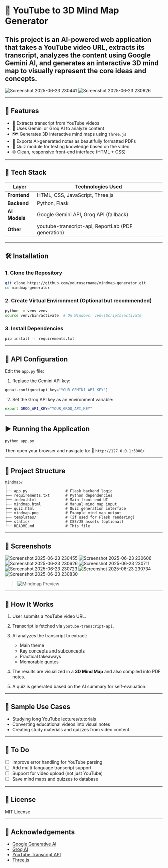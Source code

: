 

# 🧠 YouTube to 3D Mind Map Generator

This project is an AI-powered web application that takes a YouTube video URL, extracts its transcript, analyzes the content using **Google Gemini AI**, and generates an interactive **3D mind map** to visually represent the core ideas and concepts.
---
![Screenshot 2025-06-23 230441](https://github.com/user-attachments/assets/04e76195-c716-4031-9f7a-d4628df7e76a)
![Screenshot 2025-06-23 230626](https://github.com/user-attachments/assets/f08b1b4a-40e0-4940-8091-e17a439dae76)

---
## 🚀 Features

- 🎥 Extracts transcript from YouTube videos
- 🤖 Uses Gemini or Groq AI to analyze content
- 🗺 Generates 3D interactive mind maps using `three.js`
- 📄 Exports AI-generated notes as beautifully formatted PDFs
- 🧪 Quiz module for testing knowledge based on the video
- 🌐 Clean, responsive front-end interface (HTML + CSS)

---

## 🧰 Tech Stack

| Layer       | Technologies Used                                  |
|-------------|-----------------------------------------------------|
| **Frontend**| HTML, CSS, JavaScript, Three.js                     |
| **Backend** | Python, Flask                                       |
| **AI Models**| Google Gemini API, Groq API (fallback)            |
| **Other**   | youtube-transcript-api, ReportLab (PDF generation) |

---

## 🛠 Installation

### 1. Clone the Repository
```bash
git clone https://github.com/yourusername/mindmap-generator.git
cd mindmap-generator
````

### 2. Create Virtual Environment (Optional but recommended)

```bash
python -m venv venv
source venv/bin/activate  # On Windows: venv\Scripts\activate
```

### 3. Install Dependencies

```bash
pip install -r requirements.txt
```

---

## 🔐 API Configuration

Edit the `app.py` file:

1. Replace the Gemini API key:

```python
genai.configure(api_key="YOUR_GEMINI_API_KEY")
```

2. Set the Groq API key as an environment variable:

```bash
export GROQ_API_KEY="YOUR_GROQ_API_KEY"
```

---

## ▶️ Running the Application

```bash
python app.py
```

Then open your browser and navigate to:
📍 `http://127.0.0.1:5000/`

---

## 📂 Project Structure

```
Mindmap/
│
├── app.py                 # Flask backend logic
├── requirements.txt       # Python dependencies
├── index.html             # Main front-end UI
├── mindmap.html           # Manual mind map input
├── quiz.html              # Quiz generation interface
├── mindmap.png            # Example mind map output
├── templates/             # (if used for Flask rendering)
├── static/                # CSS/JS assets (optional)
└── README.md              # This file
```

---

## 📸 Screenshots
![Screenshot 2025-06-23 230455](https://github.com/user-attachments/assets/c2649311-00d4-4c9d-a62d-bcc5356a0839)
![Screenshot 2025-06-23 230606](https://github.com/user-attachments/assets/191aee00-3cb7-4068-a44e-9c4ebeed4f74)
![Screenshot 2025-06-23 230626](https://github.com/user-attachments/assets/2e4a7623-cf87-45d1-a366-62d05ffc5380)
![Screenshot 2025-06-23 230711](https://github.com/user-attachments/assets/d170caa4-24f9-4694-a00c-1f0002ebfd98)
![Screenshot 2025-06-23 230723](https://github.com/user-attachments/assets/3b4e6507-97eb-4624-889d-342c4ae9c32c)
![Screenshot 2025-06-23 230734](https://github.com/user-attachments/assets/2f4ef3cc-29e0-453d-8798-8ddf6a470c97)
![Screenshot 2025-06-23 230830](https://github.com/user-attachments/assets/94106491-a077-43f1-910e-f75954824135)

> ![Mindmap Preview](mindmap.png)

---

## 🧠 How It Works

1. User submits a YouTube video URL.
2. Transcript is fetched via `youtube-transcript-api`.
3. AI analyzes the transcript to extract:

   * Main theme
   * Key concepts and subconcepts
   * Practical takeaways
   * Memorable quotes
4. The results are visualized in a **3D Mind Map** and also compiled into PDF notes.
5. A quiz is generated based on the AI summary for self-evaluation.

---

## 🧪 Sample Use Cases

* Studying long YouTube lectures/tutorials
* Converting educational videos into visual notes
* Creating study materials and quizzes from video content

---

## 📌 To Do

* [ ] Improve error handling for YouTube parsing
* [ ] Add multi-language transcript support
* [ ] Support for video upload (not just YouTube)
* [ ] Save mind maps and quizzes to database

---

## 📄 License

MIT License

---

## 🙌 Acknowledgements

* [Google Generative AI](https://ai.google.dev/)
* [Groq AI](https://console.groq.com/)
* [YouTube Transcript API](https://pypi.org/project/youtube-transcript-api/)
* [Three.js](https://threejs.org/)
